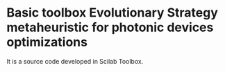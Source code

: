 # Basic toolbox Evolutionary Strategy metaheuristic for photonic devices optimizations
It is a source code developed in Scilab Toolbox. 
